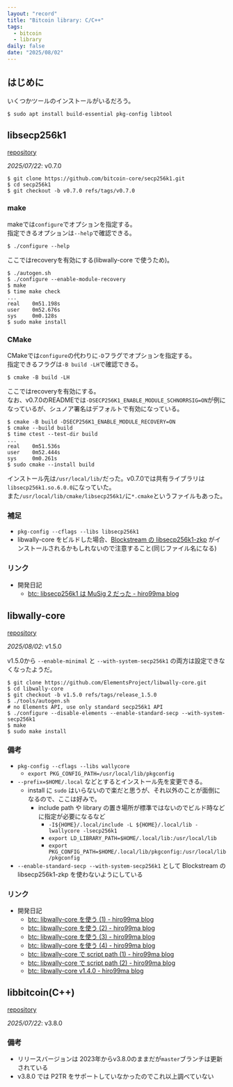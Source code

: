 ```yaml
---
layout: "record"
title: "Bitcoin library: C/C++"
tags:
  - bitcoin
  - library
daily: false
date: "2025/08/02"
---
```


## はじめに

いくつかツールのインストールがいるだろう。

```console
$ sudo apt install build-essential pkg-config libtool
```

## libsecp256k1

[repository](https://github.com/bitcoin-core/secp256k1)

_2025/07/22_: v0.7.0

```console
$ git clone https://github.com/bitcoin-core/secp256k1.git
$ cd secp256k1
$ git checkout -b v0.7.0 refs/tags/v0.7.0
```

### make

makeでは`configure`でオプションを指定する。  
指定できるオプションは`--help`で確認できる。

```console
$ ./configure --help
```

ここではrecoveryを有効にする(libwally-core で使うため)。

```console
$ ./autogen.sh
$ ./configure --enable-module-recovery
$ make
$ time make check
...
real    0m51.198s
user    0m52.676s
sys     0m0.128s
$ sudo make install
```

### CMake

CMakeでは`configure`の代わりに`-D`フラグでオプションを指定する。  
指定できるフラグは`-B build -LH`で確認できる。

```console
$ cmake -B build -LH
```

ここではrecoveryを有効にする。  
なお、v0.7.0のREADMEでは`-DSECP256K1_ENABLE_MODULE_SCHNORRSIG=ON`が例になっているが、シュノア署名はデフォルトで有効になっている。

```console
$ cmake -B build -DSECP256K1_ENABLE_MODULE_RECOVERY=ON
$ cmake --build build
$ time ctest --test-dir build
...
real    0m51.536s
user    0m52.444s
sys     0m0.261s
$ sudo cmake --install build
```

インストール先は`/usr/local/lib/`だった。v0.7.0では共有ライブラリは`libsecp256k1.so.6.0.0`になっていた。  
また`/usr/local/lib/cmake/libsecp256k1/`に`*.cmake`というファイルもあった。

### 補足

* `pkg-config --cflags --libs libsecp256k1`
* libwally-core をビルドした場合、[Blockstream の libsecp256k1-zkp](https://github.com/BlockstreamResearch/secp256k1-zkp) がインストールされるかもしれないので注意すること(同じファイル名になる)

### リンク

* 開発日記
  * [btc: libsecp256k1 は MuSig 2 だった - hiro99ma blog](https://blog.hirokuma.work/2025/02/20250202-btc.html)

## libwally-core

[repository](https://github.com/ElementsProject/libwally-core)

_2025/08/02_: v1.5.0

v1.5.0から `--enable-minimal` と `--with-system-secp256k1` の両方は設定できなくなったようだ。

```console
$ git clone https://github.com/ElementsProject/libwally-core.git
$ cd libwally-core
$ git checkout -b v1.5.0 refs/tags/release_1.5.0
$ ./tools/autogen.sh
# no Elements API, use only standard secp256k1 API
$ ./configure --disable-elements --enable-standard-secp --with-system-secp256k1
$ make
$ sudo make install
```

### 備考

* `pkg-config --cflags --libs wallycore`
    * `export PKG_CONFIG_PATH=/usr/local/lib/pkgconfig`
* `--prefix=$HOME/.local` などとするとインストール先を変更できる。
  * install に `sudo` はいらないので楽だと思うが、それ以外のことが面倒になるので、ここは好みで。
    * include path や library の置き場所が標準ではないのでビルド時などに指定が必要になるなど
      * `-I${HOME}/.local/include -L ${HOME}/.local/lib -lwallycore -lsecp256k1`
      * `export LD_LIBRARY_PATH=$HOME/.local/lib:/usr/local/lib`
      * `export PKG_CONFIG_PATH=$HOME/.local/lib/pkgconfig:/usr/local/lib/pkgconfig`
* `--enable-standard-secp --with-system-secp256k1` として Blockstream の libsecp256k1-zkp を使わないようにしている

### リンク

* 開発日記
  * [btc: libwally-core を使う (1) - hiro99ma blog](https://blog.hirokuma.work/2025/01/20250126-btc.html)
  * [btc: libwally-core を使う (2) - hiro99ma blog](https://blog.hirokuma.work/2025/01/20250127-btc.html)
  * [btc: libwally-core を使う (3) - hiro99ma blog](https://blog.hirokuma.work/2025/01/20250128-btc.html)
  * [btc: libwally-core を使う (4) - hiro99ma blog](https://blog.hirokuma.work/2025/01/20250129-btc.html)
  * [btc: libwally-core で script path (1) - hiro99ma blog](https://blog.hirokuma.work/2025/02/20250204-btc.html)
  * [btc: libwally-core で script path (2) - hiro99ma blog](https://blog.hirokuma.work/2025/02/20250205-btc.html)
  * [btc: libwally-core v1.4.0 - hiro99ma blog](https://blog.hirokuma.work/2025/03/20250313-btc.html)

## libbitcoin(C++)

[repository](https://github.com/libbitcoin/libbitcoin-system)

_2025/07/22_: v3.8.0

### 備考

* リリースバージョンは 2023年からv3.8.0のままだが`master`ブランチは更新されている
* v3.8.0 では P2TR をサポートしていなかったのでこれ以上調べていない
